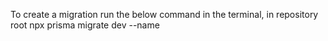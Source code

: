 To create a migration run the below command in the terminal, in repository root
npx prisma migrate dev --name <migration-name>
